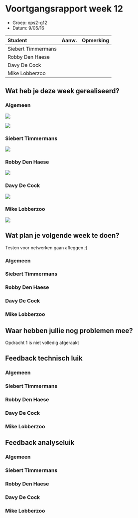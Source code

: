 # Voortgangsrapport week 12

* Groep: ops2-g12
* Datum: 9/05/16

| Student  | Aanw. | Opmerking |
| :---     | :---  | :---      |
| Siebert Timmermans |       |           |
| Robby Den Haese |       |           |
| Davy De Cock |       |           |
| Mike Lobberzoo |       |           |

## Wat heb je deze week gerealiseerd?

### Algemeen


![](https://i.gyazo.com/76bc21119409f4141f10355e3b9adcc2.png)

![](https://i.gyazo.com/113a9ae7055040bf54d179c289df8356.png)

### Siebert Timmermans

![](https://i.gyazo.com/a4bbfe191056918addf1d429f8d3c0d8.png)

### Robby Den Haese

![](https://i.gyazo.com/10b44d32fd137a3a62737c59070402a0.png)

### Davy De Cock


![](http://i.imgur.com/EhCXfhD.png)

### Mike Lobberzoo

![](http://i.imgur.com/HpSWebF.png)

## Wat plan je volgende week te doen?

Testen voor netwerken gaan afleggen ;)

### Algemeen
### Siebert Timmermans
### Robby Den Haese 
### Davy De Cock
### Mike Lobberzoo

## Waar hebben jullie nog problemen mee?

Opdracht 1 is niet volledig afgeraakt 

## Feedback technisch luik

### Algemeen

### Siebert Timmermans
### Robby Den Haese 
### Davy De Cock
### Mike Lobberzoo

## Feedback analyseluik

### Algemeen

### Siebert Timmermans
### Robby Den Haese 
### Davy De Cock
### Mike Lobberzoo

